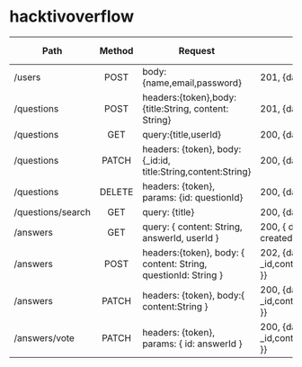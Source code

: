 # hacktivoverflow

| Path | Method | Request | Success Response | Error Response |
|------------------|:------:|------------------------------------------------------------------------------|-------------------------------------------|----------------|
| /users | POST | body:{name,email,password} | 201, {data: {name, password, email}} | 500 |
| /questions | POST | headers:{token},body:{title:String, content: String} | 201, {data: {title,content,createdAt,updatedAt}} | 500 |
| /questions | GET | query:{title,userId} | 200, {data:[{title,content,createdAt,updatedAt}]} | 500 |
| /questions | PATCH | headers: {token}, body:{_id:id, title:String,content:String} | 200, {data: {title: updated,content:updated}} | 500 |
| /questions | DELETE | headers: {token}, params: {id: questionId} | 200, {data: deleted product} | 500 |
| /questions/search | GET | query: {title} | 200, {data:[{title,content,createdAt,updatedAt}]}  | 500 |
| /answers | GET | query: { content: String, answerId, userId }| 200, { data: { content, answerId, userId, createdAt, updatedAt } }| 500 |
| /answers | POST | headers:{token}, body: { content: String, questionId: String } | 202, {data: { _id,content,questionId,userId,upvotes,downvotes }} | 500 |
| /answers | PATCH | headers: {token}, body:{ content:String } | 200, {data: { _id,content,questionId,userId,upvotes,downvotes }} | 500 |
| /answers/vote | PATCH | headers: {token}, params: { id: answerId } | 200, {data: { _id,content,questionId,userId,upvotes,downvotes }} | 500 |